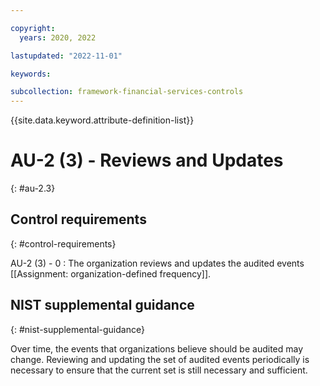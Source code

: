 ```yaml
---

copyright:
  years: 2020, 2022

lastupdated: "2022-11-01"

keywords:

subcollection: framework-financial-services-controls
---
```


{{site.data.keyword.attribute-definition-list}}

               
# AU-2 (3) - Reviews and Updates
{: #au-2.3}

## Control requirements
{: #control-requirements}

AU-2 (3) - 0
    : The organization reviews and updates the audited events [[Assignment: organization-defined frequency]].

## NIST supplemental guidance
{: #nist-supplemental-guidance}

Over time, the events that organizations believe should be audited may change. Reviewing and updating the set of audited events periodically is necessary to ensure that the current set is still necessary and sufficient.





